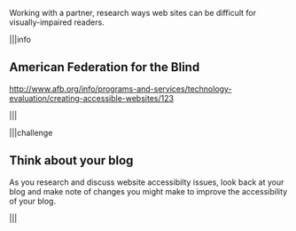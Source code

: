 Working with a partner, research ways web sites can be difficult for visually-impaired readers.

|||info
## American Federation for the Blind
http://www.afb.org/info/programs-and-services/technology-evaluation/creating-accessible-websites/123

|||

|||challenge
## Think about your blog
As you research and discuss website accessibilty issues, look back at your blog and make note of changes you might make to improve the accessibility of your blog.

|||